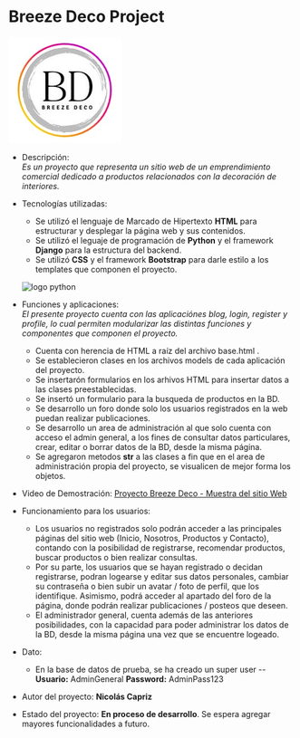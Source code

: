 # Breeze Deco Project

![logo](BreezeDecoba/blog/static/blog/assets/img/logo.jpg "Logo Project")

* Descripción:<br>
	*Es un proyecto que representa un sitio web de un emprendimiento comercial dedicado a productos relacionados con la decoración de interiores.*

* Tecnologías utilizadas:<br>
    - Se utilizó el lenguaje de Marcado de Hipertexto **HTML** para estructurar y desplegar la página web y sus contenidos.
	- Se utilizó el leguaje de programación de **Python** y el framework **Django** para la estructura del backend.
	- Se utilizó **CSS** y el framework **Bootstrap** para darle estilo a los templates que componen el proyecto.

    ![logo python](https://fiverr-res.cloudinary.com/images/q_auto,f_auto/gigs/103951771/original/ae1c0fe2509aeed62fb1b5f24aa94466227a25a7/do-anything-related-to-python-django.png)

* Funciones y aplicaciones:<br>
	 *El presente proyecto cuenta con las aplicaciónes blog, login, register y profile, lo cual permiten modularizar las distintas funciones y componentes que componen el proyecto.*
	- Cuenta con herencia de HTML a raíz del archivo base.html .
	- Se establecieron clases en los archivos models de cada aplicación del proyecto.
	- Se insertarón formularios en los arhivos HTML para insertar datos a las clases preestablecidas.
	- Se insertó un formulario para  la busqueda de productos en la BD.
	- Se desarrollo un foro donde solo los usuarios registrados en la web puedan realizar publicaciones.
	- Se desarrollo un area de administración al que solo cuenta con acceso el admin general, a los fines de consultar datos particulares, crear, editar o borrar datos de la BD, desde la misma página.
	- Se agregaron metodos __str__ a las clases a fin que en el area de administración propia del proyecto, se visualicen de mejor forma los objetos.

* Video de Demostración:
[Proyecto Breeze Deco - Muestra del sitio Web](https://www.youtube.com/watch?v=UNINHWBbtCU "Proyecto Breeze Deco - Muestra del sitio Web")

* Funcionamiento para los usuarios:
	* Los usuarios no registrados solo podrán acceder a las principales páginas del sitio web (Inicio, Nosotros, Productos y Contacto), contando con la posibilidad de registrarse, recomendar productos, buscar productos o bien realizar consultas.
	* Por su parte, los usuarios que se hayan registrado o decidan registrarse, podran logearse y editar sus datos personales, cambiar su contraseña o bien subir un avatar / foto de perfil, que los identifique. Asimismo, podrá acceder al apartado del foro de la página, donde podrán realizar publicaciones / posteos que deseen.
	* El administrador general, cuenta además de las anteriores posibilidades, con la capacidad para poder administrar los datos de la BD, desde la misma página una vez que se encuentre logeado.

* Dato:
	* En la base de datos de prueba, se ha creado un super user -- **Usuario:** AdminGeneral **Password:** AdminPass123 

* Autor del proyecto:
	**Nicolás Capriz**

* Estado del proyecto:
	**En proceso de desarrollo**. Se espera agregar mayores funcionalidades a futuro.